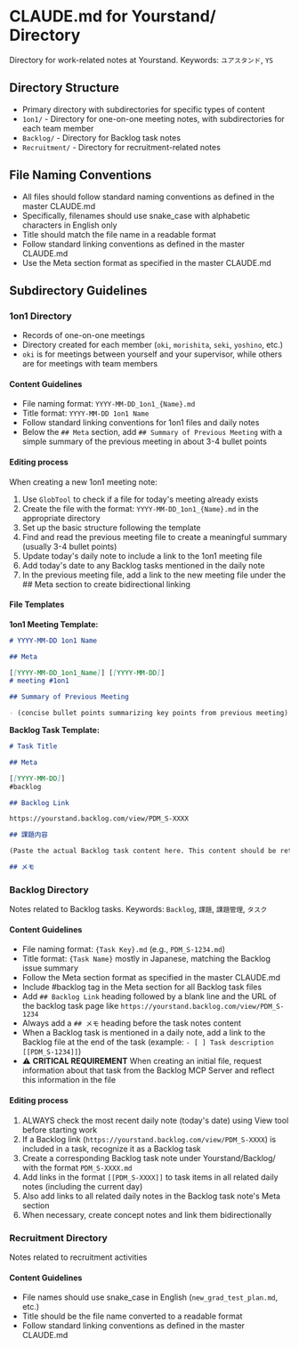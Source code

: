 # CLAUDE.md for Yourstand/ Directory

Directory for work-related notes at Yourstand. Keywords: `ユアスタンド`, `YS`

## Directory Structure

- Primary directory with subdirectories for specific types of content
- `1on1/` - Directory for one-on-one meeting notes, with subdirectories for each team member
- `Backlog/` - Directory for Backlog task notes
- `Recruitment/` - Directory for recruitment-related notes

## File Naming Conventions

- All files should follow standard naming conventions as defined in the master CLAUDE.md
- Specifically, filenames should use snake_case with alphabetic characters in English only
- Title should match the file name in a readable format
- Follow standard linking conventions as defined in the master CLAUDE.md
- Use the Meta section format as specified in the master CLAUDE.md

## Subdirectory Guidelines

### 1on1 Directory

- Records of one-on-one meetings
- Directory created for each member (`oki`, `morishita`, `seki`, `yoshino`, etc.)
- `oki` is for meetings between yourself and your supervisor, while others are for meetings with team members

#### Content Guidelines

- File naming format: `YYYY-MM-DD_1on1_{Name}.md`
- Title format: `YYYY-MM-DD 1on1 Name`
- Follow standard linking conventions for 1on1 files and daily notes
- Below the `## Meta` section, add `## Summary of Previous Meeting` with a simple summary of the previous meeting in about 3-4 bullet points

#### Editing process

When creating a new 1on1 meeting note:

1. Use `GlobTool` to check if a file for today's meeting already exists
2. Create the file with the format: `YYYY-MM-DD_1on1_{Name}.md` in the appropriate directory
3. Set up the basic structure following the template
4. Find and read the previous meeting file to create a meaningful summary (usually 3-4 bullet points)
5. Update today's daily note to include a link to the 1on1 meeting file
6. Add today's date to any Backlog tasks mentioned in the daily note
7. In the previous meeting file, add a link to the new meeting file under the ## Meta section to create bidirectional linking

#### File Templates

**1on1 Meeting Template:**

```markdown
# YYYY-MM-DD 1on1 Name

## Meta

[[YYYY-MM-DD_1on1_Name]] [[YYYY-MM-DD]]
# meeting #1on1

## Summary of Previous Meeting

- (concise bullet points summarizing key points from previous meeting)
```

**Backlog Task Template:**

```markdown
# Task Title

## Meta

[[YYYY-MM-DD]]
#backlog

## Backlog Link

https://yourstand.backlog.com/view/PDM_S-XXXX

## 課題内容

(Paste the actual Backlog task content here. This content should be retrieved (and summarized if needed) from Backlog. Surround the content with code blocks above and below)

## メモ
```

### Backlog Directory

Notes related to Backlog tasks. Keywords: `Backlog`, `課題`, `課題管理`, `タスク`

#### Content Guidelines

- File naming format: `{Task Key}.md` (e.g., `PDM_S-1234.md`)
- Title format: `{Task Name}` mostly in Japanese, matching the Backlog issue summary
- Follow the Meta section format as specified in the master CLAUDE.md
- Include #backlog tag in the Meta section for all Backlog task files
- Add `## Backlog Link` heading followed by a blank line and the URL of the backlog task page like `https://yourstand.backlog.com/view/PDM_S-1234`
- Always add a `## メモ` heading before the task notes content
- When a Backlog task is mentioned in a daily note, add a link to the Backlog file at the end of the task (example: `- [ ] Task description [[PDM_S-1234]]`)
- ⚠️ **CRITICAL REQUIREMENT** When creating an initial file, request information about that task from the Backlog MCP Server and reflect this information in the file

#### Editing process

1. ALWAYS check the most recent daily note (today's date) using View tool before starting work
2. If a Backlog link (`https://yourstand.backlog.com/view/PDM_S-XXXX`) is included in a task, recognize it as a Backlog task
3. Create a corresponding Backlog task note under Yourstand/Backlog/ with the format `PDM_S-XXXX.md`
4. Add links in the format `[[PDM_S-XXXX]]` to task items in all related daily notes (including the current day)
5. Also add links to all related daily notes in the Backlog task note's Meta section
6. When necessary, create concept notes and link them bidirectionally

### Recruitment Directory

Notes related to recruitment activities

#### Content Guidelines

- File names should use snake_case in English (`new_grad_test_plan.md`, etc.)
- Title should be the file name converted to a readable format
- Follow standard linking conventions as defined in the master CLAUDE.md
